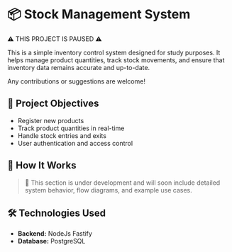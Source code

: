 # 📦 Stock Management System

⚠ THIS PROJECT IS PAUSED ⚠

This is a simple inventory control system designed for study purposes. It helps manage product quantities, track stock movements, and ensure that inventory data remains accurate and up-to-date.

Any contributions or suggestions are welcome!


## 🎯 Project Objectives

- Register new products
- Track product quantities in real-time
- Handle stock entries and exits
- User authentication and access control


## 🧠 How It Works

> 🔧 This section is under development and will soon include detailed system behavior, flow diagrams, and example use cases.

## 🛠️ Technologies Used

- **Backend:** NodeJs Fastify
- **Database:** PostgreSQL
